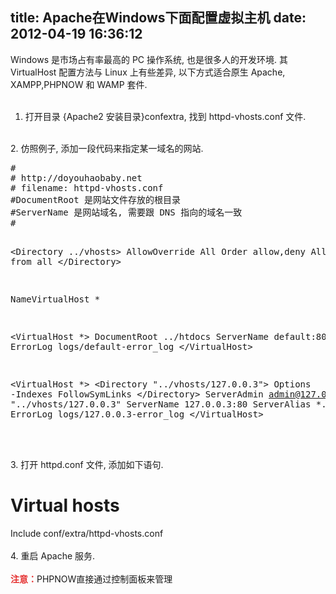 title: Apache在Windows下面配置虚拟主机
date: 2012-04-19 16:36:12
---

Windows 是市场占有率最高的 PC 操作系统, 也是很多人的开发环境. 其 VirtualHost 配置方法与 Linux 上有些差异, 以下方式适合原生 Apache, XAMPP,PHPNOW 和 WAMP 套件. <br />
<br />
1. 打开目录 {Apache2 安装目录}confextra, 找到 httpd-vhosts.conf 文件. <br />
<br />
2. 仿照例子, 添加一段代码来指定某一域名的网站. <br />
<pre class="prettyprint lang-php">#
# http://doyouhaobaby.net
# filename: httpd-vhosts.conf
#DocumentRoot 是网站文件存放的根目录
#ServerName 是网站域名, 需要跟 DNS 指向的域名一致
#

&lt;Directory ../vhosts&gt;
    AllowOverride All
    Order allow,deny
    Allow from all
&lt;/Directory&gt;

NameVirtualHost *

&lt;VirtualHost *&gt;
    DocumentRoot ../htdocs
    ServerName default:80
    ErrorLog logs/default-error_log
&lt;/VirtualHost&gt;

&lt;VirtualHost *&gt;
    &lt;Directory "../vhosts/127.0.0.3"&gt;
        Options -Indexes FollowSymLinks
    &lt;/Directory&gt;
    ServerAdmin admin@127.0.0.3
    DocumentRoot "../vhosts/127.0.0.3"
    ServerName 127.0.0.3:80
    ServerAlias *.127.0.0.3
    ErrorLog logs/127.0.0.3-error_log
&lt;/VirtualHost&gt;
</pre>
<br />
<br />
3. 打开 httpd.conf 文件, 添加如下语句. <br />
# Virtual hosts<br />
Include conf/extra/httpd-vhosts.conf<br />
<br />
4. 重启 Apache 服务. <br />
<br />
<strong><span style="color:#E53333;">注意：</span></strong>PHPNOW直接通过控制面板来管理